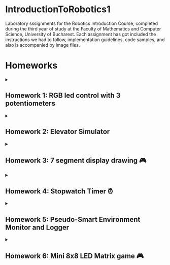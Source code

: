 # IntroductionToRobotics1
Laboratory sssignments for the Robotics Introduction Course, completed during the third year of study at the Faculty of Mathematics and Computer Science, University of Bucharest. Each assignment has got included the instructions we had to follow, implementation guidelines, code samples, and also is accompanied by image files.

# Homeworks

<details>
  <summary> <h2>Homework 1: RGB led control with 3 potentiometers </h2> </summary>


### 💻 Code: [See my code:] (https://github.com/tinutzaa/IntroductionToRobotics1/blob/main/Homework/Code1)

### 🎥 Cum functioneaza (https://youtube.com/shorts/V9qGQQUacq0?si=pEYdPxho2bK9czGy)

### 🔌 Schema electronica (https://github.com/tinutzaa/IntroductionToRobotics1/blob/main/Homework/WhatsApp%20Image%202023-10-25%20at%2000.46.37.jpeg)

### 🖼️ Poza Setup (https://github.com/tinutzaa/IntroductionToRobotics1/blob/main/Homework/WhatsApp%20Image%202023-10-25%20at%2000.45.57.jpeg)

</details>

<details>
  <summary> <h2>Homework 2: Elevator Simulator </h2> </summary>

### 💻 Code: (https://github.com/tinutzaa/IntroductionToRobotics1/blob/main/Homework/code)

### 🎥 Cum functioneaza (https://youtube.com/shorts/H0xt9Ap6oJ8?si=-QcVK73RqbiOr8Gu)

### 🔌 Schema Electronica (https://github.com/tinutzaa/IntroductionToRobotics1/blob/main/WhatsApp%20Image%202023-11-01%20at%2000.47.53.jpeg)

### 🖼️ Poza Setup (https://github.com/tinutzaa/IntroductionToRobotics1/blob/main/WhatsApp%20Image%202023-11-01%20at%2001.11.24.jpeg)

</details>

<details>
  <summary> <h2>Homework 3: 7 segment display drawing 🎮 </h2> </summary>
  <br>

  ### Task: The joystick will be used to control the position of the segment on the display
  ### Components:
  - 7 segment display
  - joystick

  ### The system has the following states:
  1. State 1 (default, but also initiated after a button press in State 2): Current position blinking. Can use the joystick to move from one position to neighbors. 
  Short pressing the button toggles state 2. Long pressing the button in state 1 resets the entire display by turning all the segments OFF and moving the current     position to the decimal point.
  2. State 2 (initiated after a button press in State 1): The current segment stops blinking, adopting the state of the segment before selection (ON or OFF).         Toggling the X axis should change the segment state from ON to OFF or from OFF to ON. Clicking the joystick should save the segment state and exit back to state    1.

  ![image](https://github.com/tinutzaa/IntroductionToRobotics1/blob/main/homework2/WhatsApp%20Image%202023-11-07%20at%2022.45.46.jpeg)
  
  
  ### 💻 Code: (https://github.com/tinutzaa/IntroductionToRobotics1/blob/main/homework2/code1)

  ### 🎥 How it works: (https://youtube.com/shorts/vXZ6uFWi6N8?si=PrDexMHQWC0MWhRt)


  ![schema](https://github.com/tinutzaa/IntroductionToRobotics1/blob/main/homework2/WhatsApp%20Image%202023-11-07%20at%2022.53.27.jpeg)

  </br>
</details>

<details>
  <summary> <h2>Homework 4: Stopwatch Timer ⏰ </h2> </summary>
  <br>

  ### Task: Using the 4 digit 7 segment display and 3 buttons,you should implement a stopwatch timer that counts in 10ths of a secondand has a save lap functionality
  ### Components:
  - 4 digit 7 segment display
  - 3 buttons
  - 1 LED
  - 1 shift register

  
  <img src="https://github.com/tinutzaa/IntroductionToRobotics1/raw/main/WhatsApp%20Image%202023-11-14%20at%2023.33.54.jpeg" alt="Imagine" width="400" height="500">
  
  
  ### 💻 Code: (https://github.com/tinutzaa/IntroductionToRobotics1/blob/main/code_clock)

  ### 🎥 How it works: (https://youtube.com/shorts/kvDU60dixpo?si=LY0Mh3diRHIHFv1o)


  <img src="https://github.com/tinutzaa/IntroductionToRobotics1/blob/main/WhatsApp%20Image%202023-11-14%20at%2023.33.48.jpeg" alt="Imagine" width="500" height="400">

  </br>
</details>


<details>
  <summary> <h2>Homework 5: Pseudo-Smart Environment Monitor and Logger </h2> </summary>

  <br>
  
  ### Task: This sys-tem will utilize various sensors to gather environmental data, log this data intoEEPROM, and provide both visual feedback via an RGB LED and user interac-tion through a Serial Menu.  The project focuses on integrating sensor readings,memory management, Serial Communication and the general objective of build-ing a menu.
  ### Components:
    •Arduino Uno Board
    •Ultrasonic Sensor (HC-SR04)
    •LDR (Light-Dependent Resistor) aka Photocell aka Photoresistor aka LightSensor
    •RGB LED•Resistors as needed
    •Breadboard and connecting wires

  ### 💻 Code: (https://github.com/tinutzaa/IntroductionToRobotics1/blob/main/Homework/homework5_copy_20231121214403.ino)

  ### 🎥 How it works: (https://youtube.com/shorts/qBRE4HEZUOc?si=ysTbGnolLoKnQNT_)

  <img src="https://github.com/tinutzaa/IntroductionToRobotics1/blob/main/Homework/IMG_9626%202.JPG" alt="Imagine" width="500" height="400">

 </br>
</details>


<details>
  <summary> <h2>Homework 6: Mini 8x8 LED Matrix game 🎮 </h2> </summary>

  <br>
  
  ### Task: Develop a small game on the 8x8 matrix.  The game must have at least 3 typesof elements:  player (blinks slowly),  bombs/bullets (blinks fast),  wall (doesn’tblink). The basic idea is that you generate walls on the map (50% - 75% of the map) and thenyou move around with the player and destroy them.
  ### Components:
    •Arduino Uno Board
    •Joystick
    •8x8 LED Matrix
    •MAX7219
    •Resistors and capacitors as needed
    •Breadboard and connecting wires
    •Buzzer

  ### 💻 Code: (https://github.com/tinutzaa/IntroductionToRobotics1/blob/main/Homework/matrix1.ino)

  ### 🎥 How it works: (https://youtu.be/IQOrVHIVJLI?feature=shared)

  <img src="https://github.com/tinutzaa/IntroductionToRobotics1/blob/main/Homework/image.png" width="400" height="500">

  <img src="https://github.com/tinutzaa/IntroductionToRobotics1/blob/main/Homework/WhatsApp%20Image%202023-11-28%20at%2022.48.13.jpeg" width="500" height="300">

 </br>
</details>
 
 


